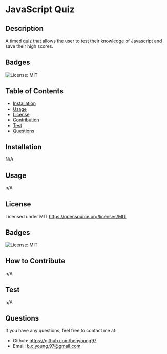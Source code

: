 # JavaScript Quiz

  ## Description
  
  A timed quiz that allows the user to test their knowledge of Javascript and save their high scores.

  ## Badges

  ![License: MIT](https://img.shields.io/badge/License-MIT-yellow.svg)

  ## Table of Contents

  - [Installation](#installation)
  - [Usage](#usage)
  - [License](#license)
  - [Contribution](#contribution)
  - [Test](#test)
  - [Questions](#questions)

  <a id="installation"></a>
  ## Installation

  N/A

  <a id="usage"></a>
  ## Usage
  
  n/A

  <a id="license"></a>
  ## License

  Licensed under MIT
  https://opensource.org/licenses/MIT

  <a id="badges"></a>
  ## Badges

  ![License: MIT](https://img.shields.io/badge/License-MIT-yellow.svg)

  <a id="contribution"></a>
  ## How to Contribute

  n/A

  <a id="test"></a>
  ## Test

  n/A

  <a id="questions"></a>
  ## Questions

  If you have any questions, feel free to contact me at:
  - Github: https://github.com/benyoung97
  - Email: b.c.young.97@gmail.com
